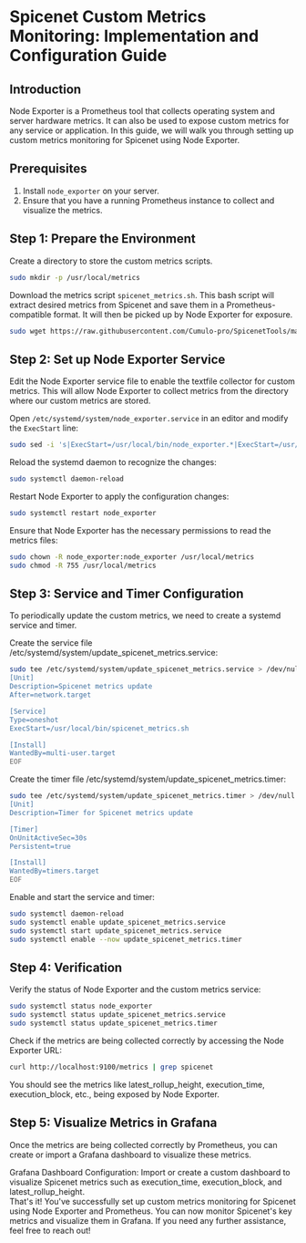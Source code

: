 # Spicenet Custom Metrics Monitoring: Implementation and Configuration Guide

## Introduction  
Node Exporter is a Prometheus tool that collects operating system and server hardware metrics. It can also be used to expose custom metrics for any service or application. In this guide, we will walk you through setting up custom metrics monitoring for Spicenet using Node Exporter.  

## Prerequisites
1. Install `node_exporter` on your server.  
2. Ensure that you have a running Prometheus instance to collect and visualize the metrics.  

## Step 1: Prepare the Environment  
Create a directory to store the custom metrics scripts.  

```bash
sudo mkdir -p /usr/local/metrics
```

Download the metrics script `spicenet_metrics.sh`. This bash script will extract desired metrics from Spicenet and save them in a Prometheus-compatible format. It will then be picked up by Node Exporter for exposure.  

```bash
sudo wget https://raw.githubusercontent.com/Cumulo-pro/SpicenetTools/main/monitoring/spicenet_metrics.sh -O /usr/local/bin/spicenet_metrics.sh
```

## Step 2: Set up Node Exporter Service  
Edit the Node Exporter service file to enable the textfile collector for custom metrics. This will allow Node Exporter to collect metrics from the directory where our custom metrics are stored.  

Open `/etc/systemd/system/node_exporter.service` in an editor and modify the `ExecStart` line:  

```bash
sudo sed -i 's|ExecStart=/usr/local/bin/node_exporter.*|ExecStart=/usr/local/bin/node_exporter --collector.textfile.directory=/usr/local/metrics|' /etc/systemd/system/node_exporter.service
```

Reload the systemd daemon to recognize the changes:  

```bash
sudo systemctl daemon-reload
```

Restart Node Exporter to apply the configuration changes:  

```bash
sudo systemctl restart node_exporter
```

Ensure that Node Exporter has the necessary permissions to read the metrics files:  

```bash
sudo chown -R node_exporter:node_exporter /usr/local/metrics
sudo chmod -R 755 /usr/local/metrics
```

## Step 3: Service and Timer Configuration  
To periodically update the custom metrics, we need to create a systemd service and timer.  

Create the service file /etc/systemd/system/update_spicenet_metrics.service:  

```bash
sudo tee /etc/systemd/system/update_spicenet_metrics.service > /dev/null << EOF
[Unit]
Description=Spicenet metrics update
After=network.target

[Service]
Type=oneshot
ExecStart=/usr/local/bin/spicenet_metrics.sh

[Install]
WantedBy=multi-user.target
EOF
```

Create the timer file /etc/systemd/system/update_spicenet_metrics.timer:  

```bash
sudo tee /etc/systemd/system/update_spicenet_metrics.timer > /dev/null << EOF
[Unit]
Description=Timer for Spicenet metrics update

[Timer]
OnUnitActiveSec=30s
Persistent=true

[Install]
WantedBy=timers.target
EOF
```

Enable and start the service and timer:  

```bash
sudo systemctl daemon-reload
sudo systemctl enable update_spicenet_metrics.service
sudo systemctl start update_spicenet_metrics.service
sudo systemctl enable --now update_spicenet_metrics.timer
```

## Step 4: Verification  
Verify the status of Node Exporter and the custom metrics service:  

```bash
sudo systemctl status node_exporter
sudo systemctl status update_spicenet_metrics.service
sudo systemctl status update_spicenet_metrics.timer
```

Check if the metrics are being collected correctly by accessing the Node Exporter URL:  

```bash
curl http://localhost:9100/metrics | grep spicenet
```

You should see the metrics like latest_rollup_height, execution_time, execution_block, etc., being exposed by Node Exporter.  

## Step 5: Visualize Metrics in Grafana  
Once the metrics are being collected correctly by Prometheus, you can create or import a Grafana dashboard to visualize these metrics.  

Grafana Dashboard Configuration: Import or create a custom dashboard to visualize Spicenet metrics such as execution_time, execution_block, and latest_rollup_height.  
That's it! You've successfully set up custom metrics monitoring for Spicenet using Node Exporter and Prometheus. You can now monitor Spicenet's key metrics and visualize them in Grafana. If you need any further assistance, feel free to reach out!  

